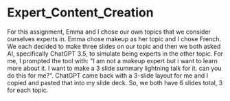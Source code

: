 # Expert_Content_Creation
For this assignment, Emma and I chose our own topics that we consider ourselves experts in. Emma chose makeup as her topic and I chose French. We each decided to make three slides on our topic and then we both asked AI, specifically ChatGPT 3.5, to simulate being experts in the other topic. For me, I prompted the tool with: "I am not a makeup expert but i want to learn more about it. I want to make a 3 slide summary lightning talk for it. can you do this for me?". ChatGPT came back with a 3-slide layout for me and I copied and pasted that into my slide deck. So, we both have 6 slides total, 3 for each topic. 